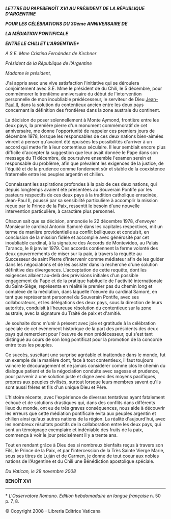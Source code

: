 ***LETTRE DU PAPE******BENOÎT XVI*** ***AU PRÉSIDENT DE LA RÉPUBLIQUE D'ARGENTINE***

***POUR LES CÉLÉBRATIONS DU 30ème ANNIVERSAIRE DE***

***LA MÉDIATION PONTIFICALE***

***ENTRE LE CHILI ET L'ARGENTINE\****

*A S.E. Mme Cristina Fernández de Kirchner*

*Président de la République de l'Argentine*

*Madame le président,*

J'ai appris avec une vive satisfaction l'initiative qui se déroulera conjointement avec S.E. Mme le président de du Chili, le 5 décembre, pour commémorer le trentième anniversaire du début de l'intervention personnelle de mon inoubliable prédécesseur, le serviteur de Dieu [Jean-Paul II](/content/john-paul-ii/fr.html), dans la solution du contentieux ancien entre les deux pays concernant la définition des frontières dans la zone australe du continent.

La décision de poser solennellement à Monte Aymond, frontière entre les deux pays, la première pierre d'un monument commémoratif de cet anniversaire, me donne l'opportunité de rappeler ces premiers jours de décembre 1978, lorsque les responsables de ces deux nations bien-aimées vinrent à penser qu'avaient été épuisées les possibilités d'arriver à un accord qui mette fin à leur contentieux séculaire. Il leur semblait encore plus difficile d'accepter la suggestion que leur avait donnée le Pape dans son message du 11 décembre, de poursuivre ensemble l'examen serein et responsable du problème, afin que prévalent les exigences de la justice, de l'équité et de la prudence comme fondement sûr et stable de la coexistence fraternelle entre les peuples argentin et chilien.

Connaissant les aspirations profondes à la paix de ces deux nations, qui depuis longtemps avaient été présentées au Souverain Pontife par les pasteurs respectifs de ces deux pays à la tradition catholique enracinée, Jean-Paul II, poussé par sa sensibilité particulière à accomplir la mission reçue par le Prince de la Paix, ressentit le besoin d'une nouvelle intervention particulière, à caractère plus personnel.

Chacun sait que sa décision, annoncée le 22 décembre 1978, d'envoyer Monsieur le cardinal Antonio Samoré dans les capitales respectives, mit un terme de manière providentielle au conflit belliqueux et conduisit, en conclusion de la mission fidèle et accomplie avec générosité par cet inoubliable cardinal, à la signature des Accords de Montevideo, au Palais Taranco, le 8 janvier 1979. Ces accords contiennent la ferme volonté des deux gouvernements de miser sur la paix, à travers la requête au Successeur de saint Pierre d'intervenir comme médiateur afin de les guider dans les négociations et de les assister dans la recherche d'une solution définitive des divergences. L'acceptation de cette requête, dont les exigences allaient au-delà des prévisions initiales d'un possible engagement du Pape et de la pratique habituelle de l'activité internationale du Saint-Siège, représenta en réalité le premier pas du chemin long et complexe de la médiation, dans laquelle l'oeuvre du cardinal Samoré, en tant que représentant personnel du Souverain Pontife, avec ses collaborateurs, et les délégations des deux pays, sous la direction de leurs autorités, conduisit à l'heureuse résolution du contentieux sur la zone australe, avec la signature du Traité de paix et d'amitié.

Je souhaite donc m'unir à présent avec joie et gratitude à la célébration spéciale de cet événement historique de la part des présidents des deux pays qui remercient pour l'oeuvre de mon prédécesseur, qui s'est tant distingué au cours de son long pontificat pour la promotion de la concorde entre tous les peuples.

Ce succès, suscitant une surprise agréable et inattendue dans le monde, fut un exemple de la manière dont, face à tout contentieux, il faut toujours vaincre le découragement et ne jamais considérer comme clos le chemin du dialogue patient et de la négociation conduite avec sagesse et prudence, pour parvenir à une solution juste et digne avec des moyens pacifiques, propres aux peuples civilisés, surtout lorsque leurs membres savent qu'ils sont aussi frères et fils d'un unique Dieu et Père.

L'histoire récente, avec l'expérience de diverses tentatives ayant fatalement échoué et de solutions drastiques qui, dans des conflits dans différents lieux du monde, ont eu de très graves conséquences, nous aide à découvrir les erreurs que cette médiation pontificale évita aux peuples argentin et chilien ainsi qu'aux autres nations de la région. La réalité d'aujourd'hui, avec les nombreux résultats positifs de la collaboration entre les deux pays, qui sont un témoignage exemplaire et indéniable des fruits de la paix, commença à voir le jour précisément il y a trente ans.

Tout en rendant grâce à Dieu des si nombreux bienfaits reçus à travers son Fils, le Prince de la Paix, et par l'intercession de la Très Sainte Vierge Marie, sous ses titres de Luján et de Carmen, je donne de tout coeur aux nobles nations de l'Argentine et du Chili une Bénédiction apostolique spéciale.

*Du Vatican, le 29 novembre 2008*

**BENOÎT XVI**

* * *

\* *L'Osservatore Romano. Edition hebdomadaire en langue française* n. 50 p. 7, 8.

© Copyright 2008 - Libreria Editrice Vaticana
